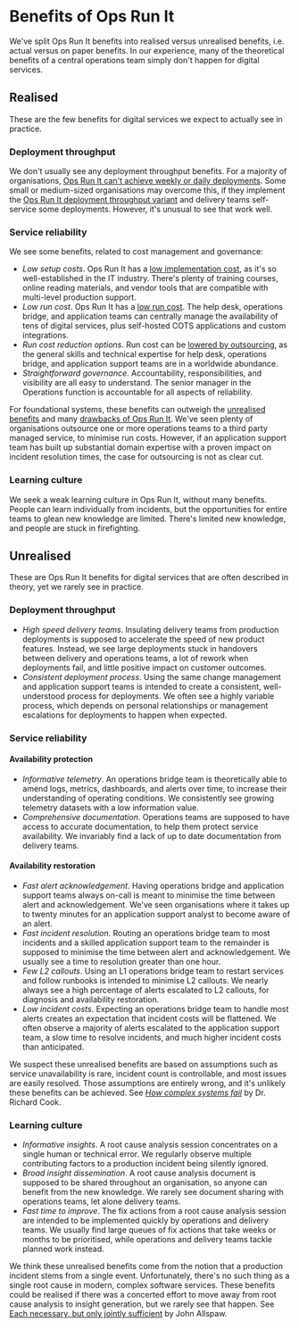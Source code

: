 # Benefits of Ops Run It

We've split Ops Run It benefits into realised versus unrealised benefits, i.e. actual versus on paper benefits. In our experience, many of the theoretical benefits of a central operations team simply don't happen for digital services. 

## Realised

These are the few benefits for digital services we expect to actually see in practice.

### Deployment throughput

We don't usually see any deployment throughput benefits. For a majority of organisations, [Ops Run It can't achieve weekly or daily deployments](https://you-build-it-you-run-it.playbooks.ee/what-is-ops-run-it/drawbacks). Some small or medium-sized organisations may overcome this, if they implement the [Ops Run It deployment throughput variant](https://you-build-it-you-run-it.playbooks.ee/what-is-ops-run-it/deployment-throughput) and delivery teams self-service some deployments. However, it's unusual to see that work well. 

### Service reliability

We see some benefits, related to cost management and governance: 

* *Low setup costs*. Ops Run It has a [low implementation cost](https://you-build-it-you-run-it.playbooks.ee/what-is-ops-run-it/service-reliability), as it's so well-established in the IT industry. There's plenty of training courses, online reading materials, and vendor tools that are compatible with multi-level production support. 
* *Low run cost*. Ops Run It has a [low run cost](https://you-build-it-you-run-it.playbooks.ee/what-is-ops-run-it/service-reliability). The help desk, operations bridge, and application teams can centrally manage the availability of tens of digital services, plus self-hosted COTS applications and custom integrations.
* *Run cost reduction options*. Run cost can be [lowered by outsourcing](https://you-build-it-you-run-it.playbooks.ee/what-is-ops-run-it/service-reliability), as the general skills and technical expertise for help desk, operations bridge, and application support teams are in a worldwide abundance. 
* *Straightforward governance*. Accountability, responsibilities, and visibility are all easy to understand. The senior manager in the Operations function is accountable for all aspects of reliability. 

For foundational systems, these benefits can outweigh the [unrealised benefits](https://you-build-it-you-run-it.playbooks.ee/what-is-ops-run-it/benefits#unrealised) and many [drawbacks of Ops Run It](https://you-build-it-you-run-it.playbooks.ee/what-is-ops-run-it/drawbacks). We've seen plenty of organisations outsource one or more operations teams to a third party managed service, to minimise run costs. However, if an application support team has built up substantial domain expertise with a proven impact on incident resolution times, the case for outsourcing is not as clear cut.  

### Learning culture

We seek a weak learning culture in Ops Run It, without many benefits. People can learn individually from incidents, but the opportunities for entire teams to glean new knowledge are limited. There's limited new knowledge, and people are stuck in firefighting.  

## Unrealised

These are Ops Run It benefits for digital services that are often described in theory, yet we rarely see in practice. 

### Deployment throughput

* *High speed delivery teams*. Insulating delivery teams from production deployments is supposed to accelerate the speed of new product features. Instead, we see large deployments stuck in handovers between delivery and operations teams, a lot of rework when deployments fail, and little positive impact on customer outcomes.  
* *Consistent deployment process*. Using the same change management and application support teams is intended to create a consistent, well-understood process for deployments. We often see a highly variable process, which depends on personal relationships or management escalations for deployments to happen when expected.

### Service reliability

#### Availability protection

* *Informative telemetry*. An operations bridge team is theoretically able to amend logs, metrics, dashboards, and alerts over time, to increase their understanding of operating conditions. We consistently see growing telemetry datasets with a low information value.
* *Comprehensive documentation*. Operations teams are supposed to have access to accurate documentation, to help them protect service availability. We invariably find a lack of up to date documentation from delivery teams.  

#### Availability restoration

* *Fast alert acknowledgement*. Having operations bridge and application support teams always on-call is meant to minimise the time between alert and acknowledgement. We've seen organisations where it takes up to twenty minutes for an application support analyst to become aware of an alert. 
* *Fast incident resolution*. Routing an operations bridge team to most incidents and a skilled application support team to the remainder is supposed to minimise the time between alert and acknowledgement. We usually see a time to resolution greater than one hour.
* *Few L2 callouts*. Using an L1 operations bridge team to restart services and follow runbooks is intended to minimise L2 callouts. We nearly always see a high percentage of alerts escalated to L2 callouts, for diagnosis and availability restoration. 
* *Low incident costs*. Expecting an operations bridge team to handle most alerts creates an expectation that incident costs will be flattened. We often observe a majority of alerts escalated to the application support team, a slow time to resolve incidents, and much higher incident costs than anticipated.

We suspect these unrealised benefits are based on assumptions such as service unavailability is rare, incident count is controllable, and most issues are easily resolved. Those assumptions are entirely wrong, and it's unlikely these benefits can be achieved. See [*How complex systems fail*](https://how.complexsystems.fail/) by Dr. Richard Cook. 

### Learning culture

* *Informative insights*. A root cause analysis session concentrates on a single human or technical error. We regularly observe multiple contributing factors to a production incident being silently ignored.
* *Broad insight dissemination*. A root cause analysis document is supposed to be shared throughout an organisation, so anyone can benefit from the new knowledge. We rarely see document sharing with operations teams, let alone delivery teams.  
* *Fast time to improve*. The fix actions from a root cause analysis session are intended to be implemented quickly by operations and delivery teams. We usually find large queues of fix actions that take weeks or months to be prioritised, while operations and delivery teams tackle planned work instead.

We think these unrealised benefits come from the notion that a production incident stems from a single event. Unfortunately, there's no such thing as a single root cause in modern, complex software services. These benefits could be realised if there was a concerted effort to move away from root cause analysis to insight generation, but we rarely see that happen. See [Each necessary, but only jointly sufficient](https://www.kitchensoap.com/2012/02/10/each-necessary-but-only-jointly-sufficient/) by John Allspaw.